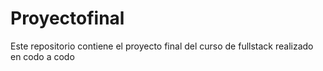 # Proyectofinal
Este  repositorio contiene el proyecto final del curso de fullstack  realizado en codo a codo
